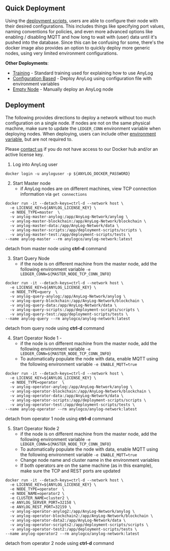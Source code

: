 ## Quick Deployment 

Using the [deployment scripts](https://github.com/AnyLog-co/deployment-scripts), users are able to configure their node 
with their desired configurations. This includes things like specifying port values, naming conventions for policies, 
and even more advanced options like enabling / disabling MQTT and how long to wait with (user) data until it's pushed 
into the database. Since this can be confusing for some, there's the docker image also provides an option to quickly 
deploy more generic nodes, using very limited environment configurations. 

**Other Deployments**: 
* [Training](../training) - Standard training used for explaining how to use AnyLog
* [Configuration Based](../deployments/deploying_node.md) - Deploy AnyLog using configuration file with environment variables
* [Empty Node](../examples/Network%20setup%20-%20Part%20I.md) - Manually deploy an AnyLog node 

## Deployment 
The following provides directions to deploy a network without too much configuration on a single node. If nodes are not
on the same physical machine, make sure to update the `LEDGER_CONN` environment variable when deploying nodes. When 
deploying, users can include other [environment variable](Support/sample_config_file.env), but are not required to.  

Please [contact us](mailto:info@anylog.co) if you do not have access to our Docker hub and/or an active license key. 

1. Log into AnyLog user
```shell
docker login -u anyloguser -p ${ANYLOG_DOCKER_PASSWORD}
```

2. Start Master node 
   * if AnyLog nodes are on different machines, view TCP connection information via `get connections` 
```shell
docker run -it --detach-keys=ctrl-d --network host \
  -e LICENSE_KEY=${ANYLOG_LICENSE_KEY} \
  -e NODE_TYPE=master  \
  -v anylog-master-anylog:/app/AnyLog-Network/anylog \
  -v anylog-master-blockchain:/app/AnyLog-Network/blockchain \
  -v anylog-master-data:/app/AnyLog-Network/data \
  -v anylog-master-scripts:/app/deployment-scripts/scripts \
  -v anylog-master-test:/app/deployment-scripts/tests \
--name anylog-master --rm anylogco/anylog-network:latest
```
detach from master node using **ctrl-d** command

3. Start Query Node 
   * if the node is on different machine from the master node, add the following environment variable `-e LEDGER_CONN=${MASTER_NODE_TCP_CONN_INFO}`
```shell
docker run -it --detach-keys=ctrl-d --network host \
  -e LICENSE_KEY=${ANYLOG_LICENSE_KEY} \
  -e NODE_TYPE=query  \
  -v anylog-query-anylog:/app/AnyLog-Network/anylog \
  -v anylog-query-blockchain:/app/AnyLog-Network/blockchain \
  -v anylog-query-data:/app/AnyLog-Network/data \
  -v anylog-query-scripts:/app/deployment-scripts/scripts \
  -v anylog-query-test:/app/deployment-scripts/tests \
--name anylog-query --rm anylogco/anylog-network:latest
```
detach from query node using **ctrl-d** command

4. Start Operator Node 1 - 
   * if the node is on different machine from the master node, add the following environment variable `-e LEDGER_CONN=${MASTER_NODE_TCP_CONN_INFO}`
   * To automatically populate the node with data, enable MQTT using the following environment variable `-e ENABLE_MQTT=true`
```shell
docker run -it --detach-keys=ctrl-d --network host \
  -e LICENSE_KEY=${ANYLOG_LICENSE_KEY} \
  -e NODE_TYPE=operator  \
  -v anylog-operator-anylog:/app/AnyLog-Network/anylog \
  -v anylog-operator-blockchain:/app/AnyLog-Network/blockchain \
  -v anylog-operator-data:/app/AnyLog-Network/data \
  -v anylog-operator-scripts:/app/deployment-scripts/scripts \
  -v anylog-operator-test:/app/deployment-scripts/tests \
--name anylog-operator --rm anylogco/anylog-network:latest
```
detach from operator 1 node using **ctrl-d** command

5. Start Operator Node 2
   * if the node is on different machine from the master node, add the following environment variable `-e LEDGER_CONN=${MASTER_NODE_TCP_CONN_INFO}`
   * To automatically populate the node with data, enable MQTT using the following environment variable `-e ENABLE_MQTT=true`
   * Change node name and cluster name in the environment variables 
   * If both operators are on the same machine (as in this example), make sure the TCP and REST ports are updated 
```shell
docker run -it --detach-keys=ctrl-d --network host \
  -e LICENSE_KEY=${ANYLOG_LICENSE_KEY} \
  -e NODE_TYPE=operator  \
  -e NODE_NAME=operator2 \
  -e CLUSTER_NAME=cluster2 \
  -e ANYLOG_SERVER_PORT=32158 \
  -e ANYLOG_REST_PORT=32159 \
  -v anylog-operator-anylog2:/app/AnyLog-Network/anylog \
  -v anylog-operator-blockchain2:/app/AnyLog-Network/blockchain \
  -v anylog-operator-data2:/app/AnyLog-Network/data \
  -v anylog-operator-scripts2:/app/deployment-scripts/scripts \
  -v anylog-operator-test2:/app/deployment-scripts/tests \
--name anylog-operator2 --rm anylogco/anylog-network:latest
```
detach from operator 2 node using **ctrl-d** command

